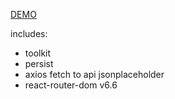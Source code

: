 [DEMO](https://ernestofernandezua.github.io/react_calendar/)

includes:
  - toolkit
  - persist
  - axios fetch to api jsonplaceholder
  - react-router-dom v6.6

